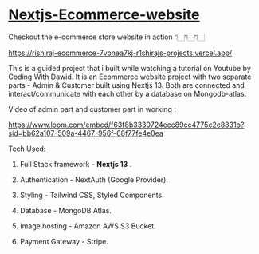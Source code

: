 # [Nextjs-Ecommerce-website](https://rishiraj-ecommerce-7vonea7kj-r1shirajs-projects.vercel.app/)
Checkout the e-commerce store website in action 👇🏻👇🏻👇🏻

https://rishiraj-ecommerce-7vonea7kj-r1shirajs-projects.vercel.app/


This is a guided project that i built while watching a tutorial on Youtube by Coding With Dawid. It is an Ecommerce website project with two separate parts - Admin & Customer built using Nextjs 13. Both are connected and interact/communicate with each other by a database on Mongodb-atlas.


Video of admin part and customer part in working :

https://www.loom.com/embed/f63f8b3330724ecc89cc4775c2c8831b?sid=bb62a107-509a-4467-956f-68f77fe4e0ea


Tech Used: 

1) Full Stack framework - **Nextjs 13** .

2) Authentication - NextAuth (Google Provider).

3) Styling - Tailwind CSS, Styled Components.

4) Database - MongoDB Atlas.

5) Image hosting - Amazon AWS S3 Bucket.

6) Payment Gateway - Stripe.

